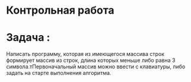 # Контрольная работа
# Задача :

Написать программу, которая из имеющегося массива строк формирует массив из
строк, длина которых меньше либо равна 3 символа.тПервоначальный массив можно
ввести с клавиатуры, либо задать на старте выполнения алгоритма. 